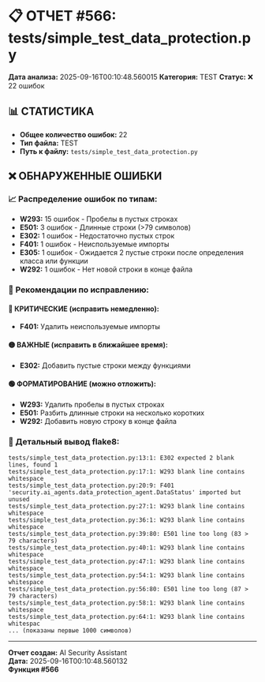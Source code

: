 # 📋 ОТЧЕТ #566: tests/simple_test_data_protection.py

**Дата анализа:** 2025-09-16T00:10:48.560015
**Категория:** TEST
**Статус:** ❌ 22 ошибок

## 📊 СТАТИСТИКА

- **Общее количество ошибок:** 22
- **Тип файла:** TEST
- **Путь к файлу:** `tests/simple_test_data_protection.py`

## ❌ ОБНАРУЖЕННЫЕ ОШИБКИ

### 📈 Распределение ошибок по типам:

- **W293:** 15 ошибок - Пробелы в пустых строках
- **E501:** 3 ошибок - Длинные строки (>79 символов)
- **E302:** 1 ошибок - Недостаточно пустых строк
- **F401:** 1 ошибок - Неиспользуемые импорты
- **E305:** 1 ошибок - Ожидается 2 пустые строки после определения класса или функции
- **W292:** 1 ошибок - Нет новой строки в конце файла

### 🎯 Рекомендации по исправлению:

#### 🔴 КРИТИЧЕСКИЕ (исправить немедленно):
- **F401:** Удалить неиспользуемые импорты

#### 🟡 ВАЖНЫЕ (исправить в ближайшее время):
- **E302:** Добавить пустые строки между функциями

#### 🟢 ФОРМАТИРОВАНИЕ (можно отложить):
- **W293:** Удалить пробелы в пустых строках
- **E501:** Разбить длинные строки на несколько коротких
- **W292:** Добавить новую строку в конце файла

### 📝 Детальный вывод flake8:

```
tests/simple_test_data_protection.py:13:1: E302 expected 2 blank lines, found 1
tests/simple_test_data_protection.py:17:1: W293 blank line contains whitespace
tests/simple_test_data_protection.py:20:9: F401 'security.ai_agents.data_protection_agent.DataStatus' imported but unused
tests/simple_test_data_protection.py:27:1: W293 blank line contains whitespace
tests/simple_test_data_protection.py:36:1: W293 blank line contains whitespace
tests/simple_test_data_protection.py:39:80: E501 line too long (83 > 79 characters)
tests/simple_test_data_protection.py:40:1: W293 blank line contains whitespace
tests/simple_test_data_protection.py:47:1: W293 blank line contains whitespace
tests/simple_test_data_protection.py:54:1: W293 blank line contains whitespace
tests/simple_test_data_protection.py:56:80: E501 line too long (87 > 79 characters)
tests/simple_test_data_protection.py:58:1: W293 blank line contains whitespace
tests/simple_test_data_protection.py:64:1: W293 blank line contains whitespac
... (показаны первые 1000 символов)
```

---
**Отчет создан:** AI Security Assistant  
**Дата:** 2025-09-16T00:10:48.560132  
**Функция #566**
